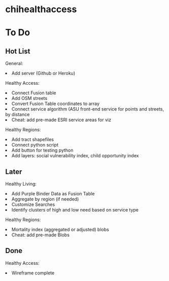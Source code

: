 # chihealthaccess



# To Do

## Hot List

General:
<li> Add server (Github or Heroku) </li>

Healthy Access:
<li> Connect Fusion table </li>
<li> Add OSM streets </li>
<li> Convert Fusion Table coordinates to array </li>
<li> Connect service algorithm (ASU front-end service for points and streets, by distance </li>
<li> Cheat: add pre-made ESRI service areas for viz </li>

Healthy Regions:
<li> Add tract shapefiles </li>
<li> Connect python script </li>
<li> Add button for testing python </li>
<li> Add layers: social vulnerability index, child opportunity index </li>


## Later

Healthy Living:
<li> Add Purple Binder Data as Fusion Table </li>
<li> Aggregate by region (if needed) </li>
<li> Customize Searches </li>
<li> Identify clusters of high and low need based on service type </li>

Healthy Regions:
<li> Mortality index (aggregated or adjusted) blobs </li>
<li> Cheat: add pre-made Blobs </li>

## Done

Healthy Access:
<li> Wireframe complete </li>

